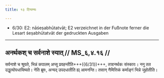 ```yaml
---
title: १३ टिप्पण्यः

---
```

- 6/30: E2: nāśeṣabhūtatvāt; E2 verzeichnet in der Fußnote ferner die Lesart śeṣabhūtatvāt der gedruckten Ausgaben

____________________________________________


## अनर्थकश् च सर्वनाशे स्यात् // MS_६,४.१६ //

सर्वनाशे च श्रूयते, भिन्नं कपालम् अप्सु प्रवहन्तीति+++({6/31})+++, तत्रानर्थकः संस्कारः। ननु तत उद्धृत्योपधायिष्यते। नेति ब्रूमः, अन्यद् उपदधातीति ह्य् आमनन्ति। तसान् नैमित्तिकं कर्माङ्गं भिन्ने जुहोतीति।
